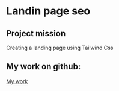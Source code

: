 # Landin page seo

## Project mission

Creating a landing page using Tailwind Css


## My work on github:

 [My work](https://luisrodrigues8019.github.io/landing-page/)
